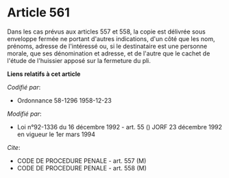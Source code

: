 # Article 561

Dans les cas prévus aux articles 557 et 558, la copie est délivrée sous enveloppe fermée ne portant d'autres indications,
d'un côté que les nom, prénoms, adresse de l'intéressé ou, si le destinataire est une personne morale, que ses dénomination
et adresse, et de l'autre que le cachet de l'étude de l'huissier apposé sur la fermeture du pli.

**Liens relatifs à cet article**

_Codifié par_:

  - Ordonnance 58-1296 1958-12-23

_Modifié par_:

  - Loi n°92-1336 du 16 décembre 1992 - art. 55 () JORF 23 décembre 1992 en vigueur le 1er mars 1994

_Cite_:

  - CODE DE PROCEDURE PENALE - art. 557 (M)
  - CODE DE PROCEDURE PENALE - art. 558 (M)
